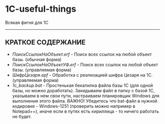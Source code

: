 # 1C-useful-things
Всякая фигня для 1С

***

## КРАТКОЕ СОДЕРЖАНИЕ

* _ПоискСсылокНаОбъект.erf_ - Поиск всех ссылок на любой объект базы. (обычная форма)
* _ПоискСсылокНаОбъектУФ.erf_ - Поиск всех ссылок на любой объект базы. (управляемая форма)
* _ШифрЦезаря.epf_ - Обработка с реализацией шифра Цезаря на 1С. (управляемая форма)
* _1c_backup.bat_ - Простенькая бекапилка файла базы 1С (для одной базы, но можно доработать). Закидываем файл в папку с базой 1С, указываем в нем свои пути, настраиваем планировщик Windows для выполнения этого файла. ВАЖНО! Убедитесь что bat-файл в нужной кодировке - Windows-1251 (проверить можно например в Notepad++), иначе если в путях есть кириллица - то ничего работать не будет.
